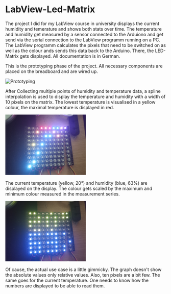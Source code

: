 # LabView-Led-Matrix
The project I did for my LabView course in university displays the current humidity and temerature and shows both stats over time. The temperature and humidity get measured by a sensor connected to the Arduiono and get send via the serial connection to the LabView programm running on a PC. The LabView programm calculates the pixels that need to be switched on as well as the colour ands sends this data back to the Arduino. There, the LED-Matrix gets displayed.
All documentation is in German.

This is the prototyping phase of the project. All necessary components are placed on the breadboard and are wired up. 

<img src="https://github.com/ArwedMeinert/LabView-Led-Matrix/blob/main/Pictures/IMG_20220116_170250_511%20-%20Kopie.jpg" alt="Prototyping" width="50%" height="50%">

After Collecting multiple points of humidity and temperature data, a spline interpolation is used to display the temperature and humidity with a width of 10 pixels on the matrix. The lowest temperature is visualised in a yellow colour, the maximal temperature is displayed in red. 

<img src="https://github.com/ArwedMeinert/LabView-Led-Matrix/blob/main/Pictures/IMG_20220116_142454_549%20-%20Kopie.jpg" alt="Display Temperature and Humidity graph" width="50%" height="50%">

The current temperature (yellow, 20°) and humidity (blue, 63%) are displayed on the display. The colour gets scaled by the maximum and minimum colour measured in the measurement series.

<img src="https://github.com/ArwedMeinert/LabView-Led-Matrix/blob/main/Pictures/IMG_20220116_141949_867%20-%20Kopie.jpg" alt="Display Temperature and Humidity graph" width="50%" height="50%">

Of cause, the actual use case is a little gimmicky. The graph doesn't show the absolute values only relative values. Also, ten pixels are a bit few. The same goes for the current temperature. One needs to know how the numbers are displayed to be able to read them. 
